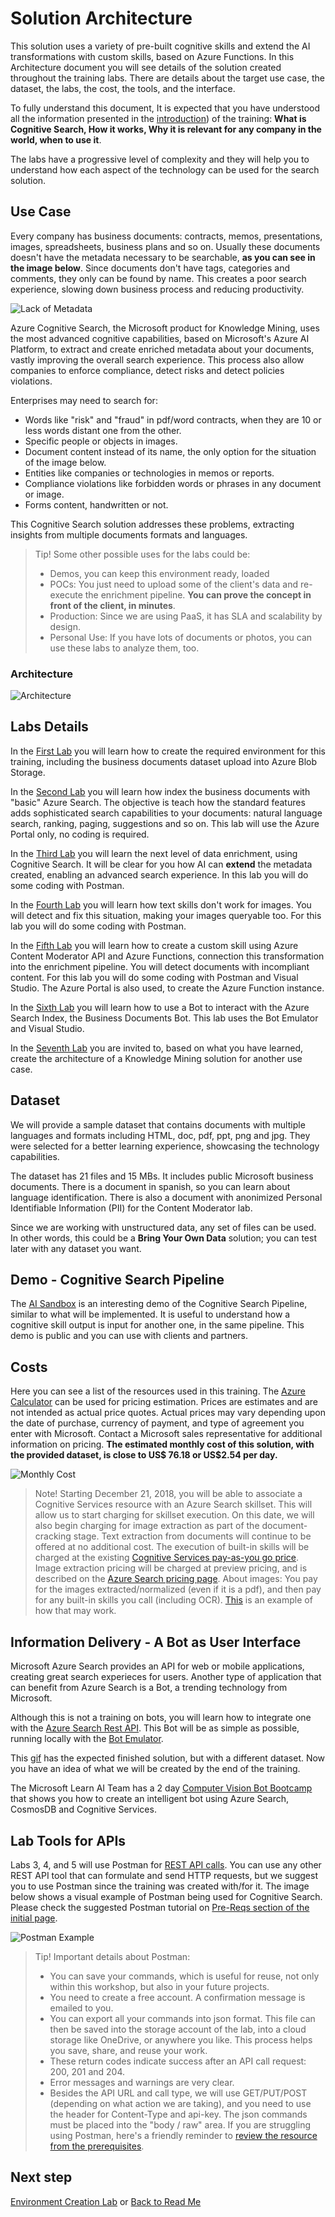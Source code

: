 # Solution Architecture

This solution uses a variety of pre-built cognitive skills and extend the AI transformations with custom skills, based on Azure Functions. In this Architecture document you will see details of the solution created throughout the training labs. There are details about the target use case, the dataset, the labs, the cost, the tools, and the interface.

To fully understand this document, It is expected that you have understood all the information presented in the [introduction](./Introduction.md)) of the training: **What is Cognitive Search, How it works, Why it is relevant for any company in the world, when to use it**.

The labs have a progressive level of complexity and they will help you to understand how each aspect of the technology can be used for the search solution.

## Use Case

Every company has business documents: contracts, memos, presentations, images, spreadsheets, business plans and so on. Usually these documents doesn't have the metadata necessary to be searchable, **as you can see in the image below**. Since documents don't have tags, categories and comments, they only can be found by name. This creates a poor search experience, slowing down business process and reducing productivity.

![Lack of Metadata](../../resources/images/sol-arch/no-meta.png)

Azure Cognitive Search, the Microsoft product for Knowledge Mining, uses the most advanced cognitive capabilities, based on Microsoft's Azure AI Platform, to extract and create enriched metadata about your documents, vastly improving the overall search experience. This process also allow companies to enforce compliance, detect risks and detect policies violations.

Enterprises may need to search for:

+ Words like "risk" and "fraud" in pdf/word contracts, when they are 10 or less words distant one from the other.
+ Specific people or objects in images.
+ Document content instead of its name, the only option for the situation of the image below.
+ Entities like companies or technologies in memos or reports.
+ Compliance violations like forbidden words or phrases in any document or image.
+ Forms content, handwritten or not.

This Cognitive Search solution addresses these problems, extracting insights from multiple documents formats and languages.

>Tip! Some other possible uses for the labs could be:
>
>+ Demos, you can keep this environment ready, loaded
>+ POCs: You just need to upload some of the client's data and re-execute the enrichment pipeline. **You can prove the concept in front of the client, in minutes**.
>+ Production: Since we are using PaaS, it has SLA and scalability by design.
>+ Personal Use: If you have lots of documents or photos, you can use these labs to analyze them, too.

### Architecture

![Architecture](../../resources/images/sol-arch/architecture.png)

## Labs Details

In the [First Lab](../../labs/lab-environment-creation.md) you will learn how to create the required environment for this training, including the business documents dataset upload into Azure Blob Storage.

In the [Second Lab](../../labs/lab-azure-search.md) you will learn how index the business documents with "basic" Azure Search. The objective is teach how the standard features adds sophisticated search capabilities to your documents: natural language search, ranking, paging, suggestions and so on. This lab will use the Azure Portal only, no coding is required.

In the [Third Lab](../../labs/lab-text-skills.md) you will learn the next level of data enrichment, using Cognitive Search. It will be clear for you how AI can **extend** the metadata created, enabling an advanced search experience. In this lab you will do some coding with Postman.

In the [Fourth Lab](../../labs/lab-image-skills.md) you will learn how text skills don't work for images. You will detect and fix this situation, making your images queryable too. For this lab you will do some coding with Postman.

In the [Fifth Lab](../../labs/lab-custom-skills.md) you will learn how to create a custom skill using Azure Content Moderator API and Azure Functions, connection this transformation into the enrichment pipeline. You will detect documents with incompliant content. For this lab you will do some coding with Postman and Visual Studio. The Azure Portal is also used, to create the Azure Function instance.

In the [Sixth Lab](../../labs/lab-bot-business-documents.md) you will learn how to use a Bot to interact with the Azure Search Index, the Business Documents Bot. This lab uses the Bot Emulator and Visual Studio.

In the [Seventh Lab](../../labs/lab-final-case.md) you are invited to, based on what you have learned, create the architecture of a Knowledge Mining solution for another use case.

## Dataset

We will provide a sample dataset that contains documents with multiple languages and formats including HTML, doc, pdf, ppt, png and jpg. They were selected for a better learning experience, showcasing the technology capabilities.

The dataset has 21 files and 15 MBs. It includes public Microsoft business documents. There is a document in spanish, so you can learn about language identification. There is also a document with anonimized Personal Identifiable Information (PII) for the Content Moderator lab.

Since we are working with unstructured data, any set of files can be used. In other words, this could be a **Bring Your Own Data** solution; you can test later with any dataset you want.

## Demo - Cognitive Search Pipeline

The [AI Sandbox](https://text-analytics-demo-dev.azurewebsites.net/) is an interesting demo of the Cognitive Search Pipeline, similar to what will be implemented. It is useful to understand how a cognitive skill output is input for another one, in the same pipeline.
This demo is public and you can use with clients and partners.

## Costs

Here you can see a list of the resources used in this training. The [Azure Calculator](https://azure.microsoft.com/en-us/pricing/calculator/) can be used for pricing estimation.
Prices are estimates and are not intended as actual price quotes. Actual prices may vary depending upon the date of purchase, currency of payment, and type of agreement you enter with Microsoft. Contact a Microsoft sales representative for additional information on pricing.
**The estimated monthly cost of this solution, with the provided dataset, is close to US$ 76.18 or US$2.54 per day.**

![Monthly Cost](../../resources/images/sol-arch/cost.png)

>Note! Starting December 21, 2018, you will be able to associate a Cognitive Services resource with an Azure Search skillset. This will allow us to start charging for skillset execution. On this date, we will also begin charging for image extraction as part of the document-cracking stage. Text extraction from documents will continue to be offered at no additional cost. The execution of built-in skills will be charged at the existing [Cognitive Services pay-as-you go price](https://azure.microsoft.com/en-us/pricing/details/cognitive-services/). Image extraction pricing will be charged at preview pricing, and is described on the [Azure Search pricing page](https://azure.microsoft.com/en-us/pricing/details/search/). About images: You pay for the images extracted/normalized (even if it is a pdf), and then pay for any built-in skills you call (including OCR). [This](https://docs.microsoft.com/en-us/azure/search/cognitive-search-attach-cognitive-services#example-estimating-the-cost-of-document-cracking-and-enrichment) is an example of how that may work.

## Information Delivery - A Bot as User Interface

Microsoft Azure Search provides an API for web or mobile applications, creating great search experieces for users. Another type of application that can benefit from Azure Search is a Bot, a trending technology from Microsoft.

Although this is not a training on bots, you will learn how to integrate one with the  [Azure Search Rest API](https://docs.microsoft.com/en-us/azure/search/search-query-rest-api). This Bot will be as simple as possible, running locally with the [Bot Emulator](https://github.com/Microsoft/BotFramework-Emulator).

This [gif](../../resources/images/lab-bot/retrieving-cognitive-attrributes.gif) has the expected finished solution, but with a different dataset. Now you have an idea of what we will be created by the end of the training.

The Microsoft Learn AI Team has a 2 day [Computer Vision Bot Bootcamp](https://azure.github.io/LearnAI-Bootcamp/emergingaidev_bootcamp) that shows you how to create an intelligent bot using Azure Search, CosmosDB and Cognitive Services.

## Lab Tools for APIs

Labs 3, 4, and 5 will use Postman for [REST API calls](https://docs.microsoft.com/en-us/azure/search/search-fiddler). You can use any other REST API tool that can formulate and send HTTP requests, but we suggest you to use Postman since the training was created with/for it. The image below shows a visual example of Postman being used for Cognitive Search. Please check the suggested Postman tutorial on [Pre-Reqs section of the initial page](./readme.md).

![Postman Example](../../resources/images/sol-arch/postman.png)

> Tip! Important details about Postman:
>
> + You can save your commands, which is useful for reuse, not only within this workshop, but also in your future projects.
> + You need to create a free account. A confirmation message is emailed to you.
> + You can export all your commands into json format. This file can then be saved into the storage account of the lab, into a cloud storage like OneDrive, or anywhere you like. This process helps you save, share, and reuse your work.
> + These return codes indicate success after an API call request: 200, 201 and 204.
> + Error messages and warnings are very clear.
> + Besides the API URL and call type, we will use GET/PUT/POST (depending on what action we are taking), and you need to use the header for Content-Type and api-key. The json commands must be placed into the "body / raw" area. If you are struggling using Postman, here's a friendly reminder to [review the resource from the prerequisites](https://docs.microsoft.com/en-us/azure/search/search-fiddler).

## Next step

[Environment Creation Lab](../../labs/lab-environment-creation.md) or [Back to Read Me](../../README.md)
